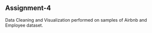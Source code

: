 ## Assignment-4

Data Cleaning and Visualization performed on samples of Airbnb and 
Employee dataset.
